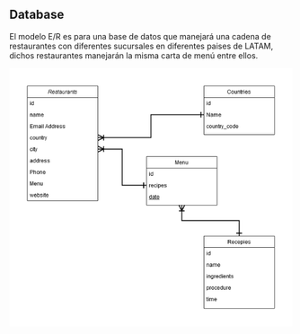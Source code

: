## Database

El modelo E/R es para una base de datos que manejará una cadena de restaurantes con diferentes sucursales en diferentes paises de LATAM, dichos restaurantes manejarán la misma carta de menú entre ellos.

![](./images/reto1.png)